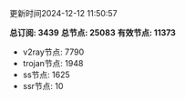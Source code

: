 更新时间2024-12-12 11:50:57

**总订阅: 3439**
**总节点: 25083**
**有效节点: 11373**
- v2ray节点: 7790
- trojan节点: 1948
- ss节点: 1625
- ssr节点: 10
